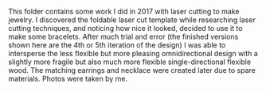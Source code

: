 This folder contains some work I did in 2017 with laser cutting to make jewelry. I discovered the foldable laser cut template while researching laser cutting techniques, and noticing how nice it looked, decided to use it to make some bracelets. After much trial and error (the finished versions shown here are the 4th or 5th iteration of the design) I was able to intersperse the less flexible but more pleasing omnidirectional design with a slightly more fragile but also much more flexible single-directional flexible wood. The matching earrings and necklace were created later due to spare materials. Photos were taken by me.